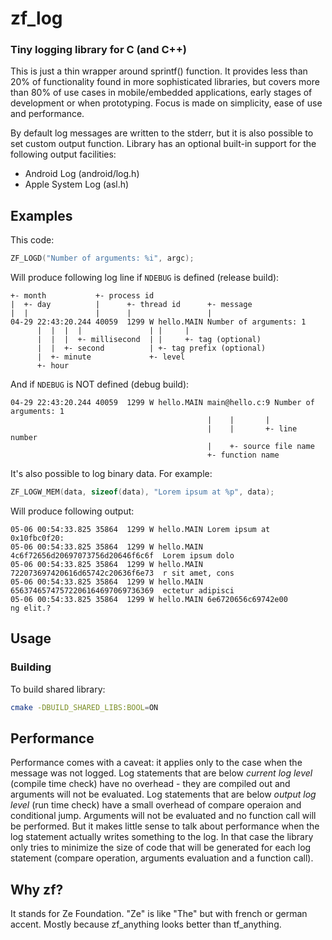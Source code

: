 zf_log
========

### Tiny logging library for C (and C++)

This is just a thin wrapper around sprintf() function. It provides less than 20%
of functionality found in more sophisticated libraries, but covers more than 80%
of use cases in mobile/embedded applications, early stages of development or
when prototyping. Focus is made on simplicity, ease of use and performance.

By default log messages are written to the stderr, but it is also possible to
set custom output function. Library has an optional built-in support for the
following output facilities:
* Android Log (android/log.h)
* Apple System Log (asl.h)

Examples
--------

This code:

```c
ZF_LOGD("Number of arguments: %i", argc);
```

Will produce following log line if `NDEBUG` is defined (release build):

```
+- month           +- process id
|  +- day          |      +- thread id      +- message
|  |               |      |                 |
04-29 22:43:20.244 40059  1299 W hello.MAIN Number of arguments: 1
      |  |  |  |               | |     |
      |  |  |  +- millisecond  | |     +- tag (optional)
      |  |  +- second          | +- tag prefix (optional)
      |  +- minute             +- level
      +- hour
```

And if `NDEBUG` is NOT defined (debug build):

```
04-29 22:43:20.244 40059  1299 W hello.MAIN main@hello.c:9 Number of arguments: 1
                                            |    |       |
                                            |    |       +- line number
                                            |    +- source file name
                                            +- function name
```

It's also possible to log binary data. For example:

```c
ZF_LOGW_MEM(data, sizeof(data), "Lorem ipsum at %p", data);
```

Will produce following output:

```
05-06 00:54:33.825 35864  1299 W hello.MAIN Lorem ipsum at 0x10fbc0f20:
05-06 00:54:33.825 35864  1299 W hello.MAIN 4c6f72656d20697073756d20646f6c6f  Lorem ipsum dolo
05-06 00:54:33.825 35864  1299 W hello.MAIN 722073697420616d65742c20636f6e73  r sit amet, cons
05-06 00:54:33.825 35864  1299 W hello.MAIN 65637465747572206164697069736369  ectetur adipisci
05-06 00:54:33.825 35864  1299 W hello.MAIN 6e6720656c69742e00                ng elit.?
```

Usage
--------

### Building

To build shared library:
```bash
cmake -DBUILD_SHARED_LIBS:BOOL=ON
```

Performance
--------

Performance comes with a caveat: it applies only to the case when the message
was not logged. Log statements that are below *current log level* (compile time
check) have no overhead - they are compiled out and arguments will not be
evaluated. Log statements that are below *output log level* (run time check)
have a small overhead of compare operaion and conditional jump. Arguments will
not be evaluated and no function call will be performed. But it makes little
sense to talk about performance when the log statement actually writes
something to the log. In that case the library only tries to minimize the size
of code that will be generated for each log statement (compare operation,
arguments evaluation and a function call).


Why zf?
--------

It stands for Ze Foundation. "Ze" is like "The" but with french or german accent.
Mostly because zf_anything looks better than tf_anything.
